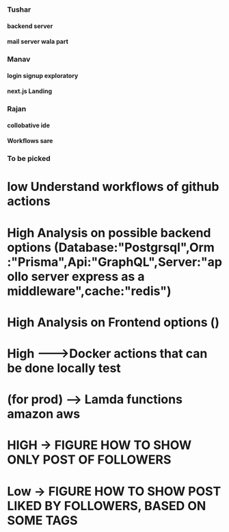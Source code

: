 ### Tushar

#### backend server
#### mail server wala part





### Manav

#### login  signup  exploratory
#### next.js Landing






### Rajan

#### collobative ide
#### Workflows sare



### To be picked

# low  Understand workflows of github actions

# High Analysis on possible backend options (Database:"Postgrsql",Orm :"Prisma",Api:"GraphQL",Server:"apollo server express as a middleware",cache:"redis")

# High Analysis on Frontend options ()

# High --->Docker actions that can be done locally test
# (for prod) --> Lamda functions amazon aws

# HIGH -> FIGURE HOW TO SHOW ONLY POST OF FOLLOWERS
# Low -> FIGURE HOW TO SHOW POST LIKED BY FOLLOWERS, BASED ON SOME TAGS
